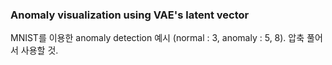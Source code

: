 
### Anomaly visualization using VAE's latent vector
MNIST를 이용한 anomaly detection 예시 (normal : 3,  anomaly : 5, 8). 압축 풀어서 사용할 것.  
